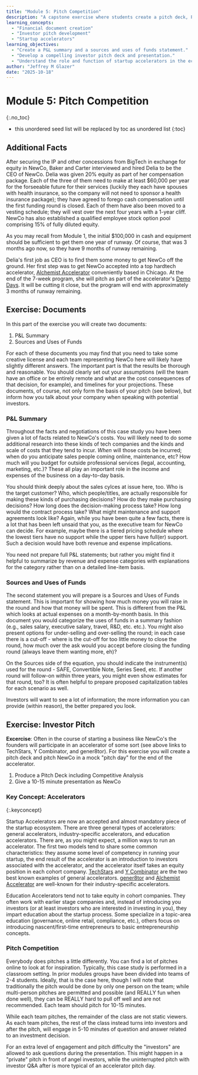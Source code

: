 ```yaml
---
title: "Module 5: Pitch Competition"
description: "A capstone exercise where students create a pitch deck, P&L summary, and a sources and uses of funds statement, culminating in a mock pitch competition."
learning_concepts:
  - "Financial document creation"
  - "Investor pitch development"
  - "Startup accelerators"
learning_objectives:
  - "Create a P&L summary and a sources and uses of funds statement."
  - "Develop a compelling investor pitch deck and presentation."
  - "Understand the role and function of startup accelerators in the ecosystem."
author: "Jeffrey M Glazer"
date: "2025-10-18"
---
```

# Module 5: Pitch Competition
{:.no_toc}

* this unordered seed list will be replaced by toc as unordered list
{:toc}

## Additional Facts

After securing the IP and other concessions from BigTech in exchange for equity in NewCo, Baker and Carter interviewed and hired Delia to be the CEO of NewCo. Delia was given 20% equity as part of her compensation package. Each of the three of them need to make at least $60,000 per year for the forseeable future for their services (luckily they each have spouses with health insurance, so the company will not need to sponsor a health insurance package); they have agreed to forego cash compensation until the first funding round is closed. Each of them have also been moved to a vesting schedule; they will vest over the next four years with a 1-year cliff. NewCo has also established a qualified employee stock option pool comprising 15% of fully diluted equity.

As you may recall from Module 1, the initial $100,000 in cash and equipment should be sufficient to get them one year of runway. Of course, that was 3 months ago now, so they have 9 months of runway remaining.

Delia's first job as CEO is to find them some money to get NewCo off the ground. Her first step was to get NewCo accepted into a top hardtech accelerator, [Alchemist Accelerator](https://www.alchemistaccelerator.com/) conveniently based in Chicago. At the end of the 7-week program, she will pitch as part of the accelerator's [Demo Days](https://www.alchemistaccelerator.com/alchemist-demo-days). It will be cutting it close, but the program will end with approximately 3 months of runway remaining.

## Exercise: Documents

In this part of the exercise you will create two documents:

1. P&L Summary
2. Sources and Uses of Funds

For each of these documents you may find that you need to take some creative license and each team representing NewCo here will likely have slightly different answers. The important part is that the results be thorough and reasonable. You should clearly set out your assumptions (will the team have an office or be entirely remote and what are the cost consequences of that decision, for example), and timelines for your projections. These documents, of course, not only form the basis of your pitch (see below), but inform how you talk about your company when speaking with potential investors.

### P&L Summary

Throughout the facts and negotiations of this case study you have been given a lot of facts related to NewCo's costs. You will likely need to do some additional research into these kinds of tech companies and the kinds and scale of costs that they tend to incur. _When_ will those costs be incurred; when do you anticipate sales people coming online, maintenance, etc? How much will you budget for outside professional services (legal, accounting, marketing, etc.)? These all play an important role in the income and expenses of the business on a day-to-day basis.

You should think deeply about the sales cylces at issue here, too. Who is the target customer? Who, which people/titles, are actually responsible for making these kinds of purchasing decisions? How do they make purchasing decisions? How long does the decision-making process take? How long would the contract process take? What might maintenance and support agreements look like? Again, while you have been quite a few facts, there is a lot that has been left unsaid that you, as the executive team for NewCo can decide. For example, maybe there is a tiered pricing schedule where the lowest tiers have no support while the upper tiers have full(er) support. Such a decision would have both revenue and expense implications.

You need not prepare full P&L statements; but rather you might find it helpful to summarize by revenue and expense categories with explanations for the category rather than on a detailed line-item basis.

### Sources and Uses of Funds

The second statement you will prepare is a Sources and Uses of Funds statement. This is important for showing how much money you will raise in the round and how that money will be spent. This is different from the P&L which looks at actual expenses on a month-by-month basis. In this document you would categorize the uses of funds in a summary fashion (e.g., sales salary, executive salary, travel, R&D, etc. etc.). You might also present options for under-selling and over-selling the round; in each case there is a cut-off - where is the cut-off for too little money to close the round, how much over the ask would you accept before closing the funding round (always leave them wanting more, eh)? 

On the Sources side of the equation, you should indicate the instrument(s) used for the round - SAFE, Convertible Note, Series Seed, etc. If another round will follow-on within three years, you might even show estimates for that round, too? It is often helpful to prepare proposed capitalization tables for each scenario as well.

Investors will want to see a lot of information; the more information you can provide (within reason), the better prepared you look.

## Exercise: Investor Pitch

**Excercise**: Often in the course of starting a business like NewCo's the founders will participate in an accelerator of some sort (see above links to TechStars, Y Combinator, and gener8tor). For this exercise you will create a pitch deck and pitch NewCo in a mock "pitch day" for the end of the accelerator.

1. Produce a Pitch Deck including Competitive Analysis
2. Give a 10-15 minute presentation as NewCo

### Key Concept: Accelerators
{:.keyconcept}

Startup Accelerators are now an accepted and almost mandatory piece of the startup ecosystem. There are three general types of accelerators: general accelerators, industry-specific accelerators, and education accelerators. There are, as you might expect, a million ways to run an accelerator. The first two models tend to share some common characteristics: they assume some level of competency in running your startup, the end result of the accelerator is an introduction to investors associated with the accelerator, and the accelerator itself takes an equity position in each cohort company. [TechStars](https://www.techstars.com/) and [Y Combinator](https://www.ycombinator.com/) are the two best known examples of general accelerators. [gener8tor](https://www.gener8tor.com/) and [Alchemist Accelerator](https://www.alchemistaccelerator.com/) are well-known for their industry-specific accelerators.

Education Accelerators tend not to take equity in cohort companies. They often work with earlier stage companies and, instead of introducing you investors (or at least investors who are interested in investing in you), they impart education about the startup process. Some specialize in a topic-area education (governance, online retail, compliance, etc.), others focus on introducing nascent/first-time entrepreneurs to basic entrepreneurship concepts.

### Pitch Competition

Everybody does pitches a little differently. You can find a lot of pitches online to look at for inspiration. Typically, this case study is performed in a classroom setting. In prior modules groups have been divided into teams of 2-4 students. Ideally, that is the case here, though I will note that traditionally the pitch would be done by only one person on the team; while multi-person pitches are permitted and possible (and REALLY fun when done well), they can be REALLY hard to pull off well and are not recommended. Each team should pitch for 10-15 minutes.

While each team pitches, the remainder of the class are not static viewers. As each team pitches, the rest of the class instead turns into investors and after the pitch, will engage in 5-10 minutes of question and answer related to an investment decision. 

For an extra level of engagement and pitch difficulty the "investors" are allowed to ask questions during the presentation. This might happen in a "private" pitch in front of angel investors, while the uninterrupted pitch with investor Q&A after is more typical of an accelerator pitch day.